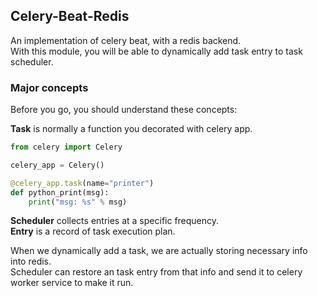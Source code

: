 ## Celery-Beat-Redis

An implementation of celery beat, with a redis backend.  
With this module, you will be able to dynamically add task entry to task scheduler.  

### Major concepts
Before you go, you should understand these concepts:  

**Task** is normally a function you decorated with celery app.  
```python
from celery import Celery

celery_app = Celery()

@celery_app.task(name="printer")
def python_print(msg):
    print("msg: %s" % msg)
```

**Scheduler** collects entries at a specific frequency.  
**Entry** is a record of task execution plan.  

When we dynamically add a task, we are actually storing necessary info into redis.  
Scheduler can restore an task entry from that info and send it to celery worker service to make it run.
